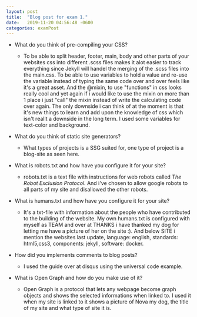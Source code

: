 ```yaml
---
layout: post
title:  "Blog post for exam 1."
date:   2019-11-20 04:56:48 -0600
categories: examPost
---
```


* What do you think of pre-compiling your CSS?
  * To be able to split header, footer, main, body and other parts of your websites css into different .scss files makes it alot easier to track everything since Jekyll will handel the merging of the
  .scss files into the main.css. To be able to use variables to hold a value and re-use the variable instead of typing the same code over and over feels like it's a great asset. And the @mixin, to use "functions" in css looks really cool and yet again if i would like to use the mixin on more than 1 place i just "call" the mixin instead of write the calculating code over again. The only downside i can think of at the moment is that it's new things to learn and add upon the knowledge of css which isn't reallt a downside in the long term. I used some variables for text-color and background.

* What do you think of static site generators?
  * What types of projects is a SSG suited for, one type of project is a blog-site as seen here.

* What is robots.txt and how have you configure it for your site?
  * robots.txt is a text file with instructions for web robots called *The Robot Exclusion Protocol.* And i've chosen to allow google robots to all parts of my site and disallowed the other robots.  

* What is humans.txt and how have you configure it for your site?
  * It's a txt-file with information about the people who have contributed to the building of the website. My own humans.txt is configured with myself as TEAM and over at THANKS i have thanked my dog for letting me have a picture of her on the site :). And below SITE i mention the websites last update, language: english, standards: html5,css3, components: jekyll, software: docker.

* How did you implements comments to blog posts?
  * I used the guide over at disqus using the universal code example.

* What is Open Graph and how do you make use of it?
  * Open Graph is a protocol that lets any webpage become graph objects and shows the selected informations when linked to. I used it when my site is linked to it shows a picture of Nova my dog, the title of my site and what type of site it is.
